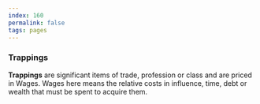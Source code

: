 ```yaml
---
index: 160
permalink: false
tags: pages
---
```

### Trappings

**Trappings** are significant items of trade, profession or class and are priced in Wages. Wages here means the relative costs in influence, time, debt or wealth that must be spent to acquire them.

